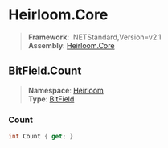 # Heirloom.Core

> **Framework**: .NETStandard,Version=v2.1  
> **Assembly**: [Heirloom.Core][0]  

## BitField.Count

> **Namespace**: [Heirloom][0]  
> **Type**: [BitField][1]  

### Count

```cs
int Count { get; }
```

[0]: ../Heirloom.Core.md
[1]: Heirloom.BitField.md
